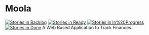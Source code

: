 # Moola
[![Stories in Backlog](https://badge.waffle.io/vreddi/Moola.png?title=Backlog)](https://waffle.io/vreddi/Moola)
[![Stories in Ready](https://badge.waffle.io/vreddi/Moola.png?label=ready&title=Ready)](https://waffle.io/vreddi/Moola)
[![Stories in In%20Progress](https://badge.waffle.io/vreddi/Moola.png?label=In%20Progress&title=In%20Progress)](https://waffle.io/vreddi/Moola)
[![Stories in Done](https://badge.waffle.io/vreddi/Moola.png?title=Done)](https://waffle.io/vreddi/Moola)
A Web Based Application to Track Finances. 

